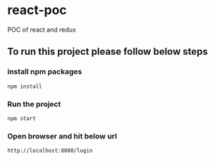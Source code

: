 # react-poc
POC of react and redux

## To run this project please follow below steps
### install npm packages
 ``` npm install ```
 
### Run the project
``` npm start ```

### Open browser and hit below url
```http://localhost:8080/login```
